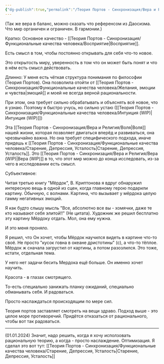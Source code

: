 ```yaml
---
{"dg-publish":true,"permalink":"/Теория Портов - Синхронизация/Вера и Религия/Смысл жизни Исследователя, Вера в понимание/"}
---
```


(Так же вера в баланс, можно сказать что референсом из Даосизма. Что мир органичен и ограничен. В гармонии.)

Кратко:
Основное качество - [[Теория Портов - Синхронизация/Функциональные качества человека/Восприятие\|Восприятие]].

Есть смысл в том, чтобы постоянно открывать для себя что-то новое.

Это открытость миру, уверенность в том что он может быть понят и что в нём есть смысл действовать.

Длинно:
У меня есть чёткая структура понимания по философии (Теория Портов). Она позволила отойти от [[Теория Портов - Синхронизация/Функциональные качества человека/Желания, эмоции и чувства\|эмоций]] и моей не всегда верной рациональности.

При этом, она требует сильно обрабатывать и объяснять всё новое, что я узнаю. Поэтому я быстро учусь, но сильно устаю ([[Теория Портов - Синхронизация/Функциональные качества человека/Интуиция (WIP)\|Интуиция (WIP)]])

Эта [[Теория Портов - Синхронизация/Вера и Религия/Воля\|Воля]] нашей жизни, которая позволяет двигаться вперёд и развиваться, она чрезвычайно важна. Но она требует специфического подхода, иначе придешь к [[Теория Портов - Синхронизация/Функциональные качества человека/Старение, Депрессия, Усталость\|Старение, Депрессия, Усталость]]. Это [[Теория Портов - Синхронизация/Вера и Религия/Вера (WIP)\|Вера (WIP)]] в то, что этот мир можно до конца исследовать, из-за чего в исследовании есть смысл.

Субъективное:

Читая третью книгу "Мёрдок", В. Криптонова я вдруг обнаружил интересную вещь в одной из сцен, когда главному герою подарили картину. Обычную, с волнами.
Картина, что вызывает у мёрдока целую гамму негативных эмоций.

Я как будто слышу мысль "Все, абсолютно все вы - хомячки, даже те кто называют себя элитой!!" (Не цитата). Художник же решил бесплатно эту картину Мёрдоку отдать. Мол, она ему нужна.

И это меня проняло.

Я решил, что
Он хочет, чтобы Мёрдок научился видеть в картине что-то своё. Не просто "кусок говна в океане дристотины" (с), а что-то тёплое. Мёрдок ж сначала загрустил от картины, а потом разозлился.
Это тоже, кстати, отдельная тема.

У него нет задачи бесить Мердока ещё больше. Он именно хочет научить.

Красота - в глазах смотрящего.

То-есть специально занижать планку ожиданий, специально обманывать себя. И радоваться.

Просто наслаждаться происходящим по мере сил.


Теория портов заставляет смотреть на вещи здраво. Подход выше - это целое море противоречий. Придётся отказаться от рационального, чтобы вот так радоваться.

---
(01.01.2024)
Значит, надо решить, когда я хочу исползовать рациональную теорию, а когда - просто наслаждение. Оптимизация. Я сделал это вот тут:
[[Теория Портов - Синхронизация/Функциональные качества человека/Старение, Депрессия, Усталость\|Старение, Депрессия, Усталость]]
